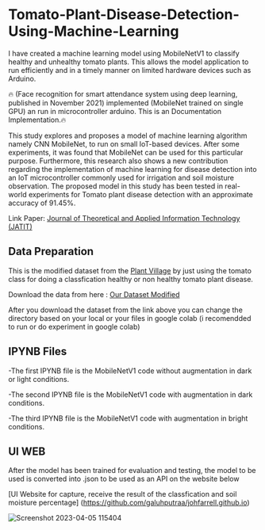 # Tomato-Plant-Disease-Detection-Using-Machine-Learning
I have created a machine learning model using MobileNetV1 to classify healthy and unhealthy tomato plants.  This allows the model application to run efficiently and in a timely manner on limited hardware devices such as Arduino.



🔥 (Face recognition for smart attendance system using deep learning, published in November 2021) implemented (MobileNet trained on single GPU) an run in microcontroller arduino. This is an Documentation Implementation.🔥

This study explores and proposes a model of machine learning algorithm namely CNN MobileNet, to run on small IoT-based devices. After some experiments, it was found that MobileNet can be used for this particular purpose. Furthermore, this research also shows a new contribution regarding the implementation of machine learning for disease detection into an IoT microcontroller commonly used for irrigation and soil moisture observation. The proposed model in this study has been tested in real-world experiments for Tomato plant disease detection with an approximate accuracy of 91.45%.

Link Paper: [Journal of Theoretical and Applied Information Technology (JATIT)](http://www.jatit.org/volumes/Vol100No21/12Vol100No21.pdf)


## Data Preparation

This is the modified dataset from the [Plant Village](https://www.kaggle.com/datasets/emmarex/plantdisease) by just using the tomato class for doing a classfication healthy or non healthy tomato plant disease.

Download the data from here : [Our Dataset Modified](https://drive.google.com/file/d/1ZRQFbKpA6znsrnuiex--6fIZCJF6ubVr/view?usp=sharing)

After you download the dataset from the link above you can change the directory based on your local or your files in google colab (i recomendded to run or do experiment in google colab)

## IPYNB Files
-The first IPYNB file is the MobileNetV1 code without augmentation in dark or light conditions.

-The second IPYNB file is the MobileNetV1 code with augmentation in dark conditions.

-The third IPYNB file is the MobileNetV1 code with augmentation in bright conditions.

## UI WEB
After the model has been trained for evaluation and testing, the model to be used is converted into .json to be used as an API on the website below

[UI Website for capture, receive the result of the classfication and soil moisture percentage] (https://github.com/galuhputraa/johfarrell.github.io)

![Screenshot 2023-04-05 115404](https://user-images.githubusercontent.com/79509420/229984356-255795fe-bd44-41c8-9bfa-938e9f4c5e2e.png)
